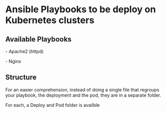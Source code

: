 <h1>Ansible Playbooks to be deploy on Kubernetes clusters</h1>
<h2>Available Playbooks</h2>
<p>- Apache2 (httpd)</p>
<p>- Nginx</p>
<h2>Structure</h2>
<p>For an easier comprehension, instead of doing a single file that regroups your playbook, the deployment and the pod, they are in a separate folder.</p>
<p>For each, a Deploy and Pod folder is availble</p>

